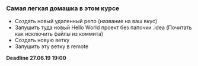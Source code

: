 ### Самая легкая домашка в этом курсе

* Создать новый удаленный репо (название на ваш вкус)
* Запушить туда новый Hello World проект без папочки .idea
(Почитать как исключить файлы из коммита)
* Создать новую ветку 
* Запушить эту ветку в remote

__Deadline 27.06.19 19:00__